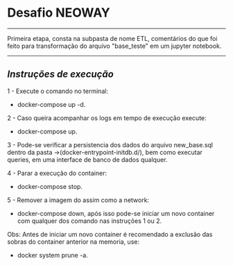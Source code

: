 # Desafio NEOWAY
___ 
Primeira etapa, consta na subpasta de nome ETL, comentários do que foi feito para transformação do arquivo "base_teste" em um jupyter notebook.
___

## _Instruções de execução_

1 - Execute o comando no terminal: 
* docker-compose up -d.

2 - Caso queira acompanhar os logs em tempo de execução execute: 
* docker-compose up.

3 - Pode-se verificar a persistencia dos dados do arquivo new_base.sql dentro da pasta ->(docker-entrypoint-initdb.d/), bem como executar queries, em uma interface de banco de dados qualquer.

4 - Parar a execução do container: 
* docker-compose stop.

5 - Remover a imagem do assim como a network:
* docker-compose down, após isso pode-se iniciar um novo container com qualquer dos comando nas instruções 1 ou 2.

Obs: Antes de iniciar um novo container é recomendado a exclusão das sobras do container anterior na memoria, use: 
* docker system prune -a.
